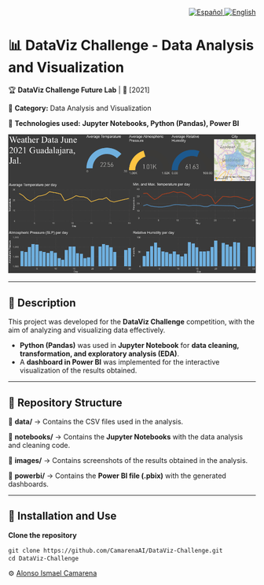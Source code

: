 <p align="right">
  <a href="./README.md">
    <img alt="Español" src="https://img.shields.io/badge/ES-Español-blue">
  </a>
  <a href="./README.en.md">
    <img alt="English" src="https://img.shields.io/badge/EN-English-lightgrey">
  </a>
</p>

# 📊 DataViz Challenge - Data Analysis and Visualization

🏆 **DataViz Challenge Future Lab** | 📅 [2021]

📍 **Category:** Data Analysis and Visualization

📌 **Technologies used:** **Jupyter Notebooks, Python (Pandas), Power BI**

![dataviz_challenge_dashboard](./images/data_visualization.png)

---

## 📌 Description
This project was developed for the **DataViz Challenge** competition, with the aim of analyzing and visualizing data effectively.
- **Python (Pandas)** was used in **Jupyter Notebook** for **data cleaning, transformation, and exploratory analysis (EDA)**.
- A **dashboard in Power BI** was implemented for the interactive visualization of the results obtained.

---

## 📂 Repository Structure
🔹 **data/** → Contains the CSV files used in the analysis.

🔹 **notebooks/** → Contains the **Jupyter Notebooks** with the data analysis and cleaning code.

🔹 **images/** → Contains screenshots of the results obtained in the analysis.

🔹 **powerbi/** → Contains the **Power BI file (.pbix)** with the generated dashboards.

---

## 🚀 Installation and Use
**Clone the repository** 

    git clone https://github.com/CamarenaAI/DataViz-Challenge.git
    cd DataViz-Challenge


⚙️ [Alonso Ismael Camarena](https://www.linkedin.com/in/camarenaai/)